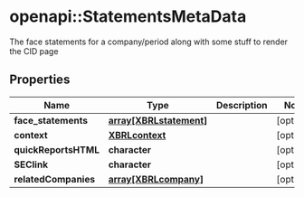 # openapi::StatementsMetaData

The face statements for a company/period along with some stuff to render the CID page

## Properties
Name | Type | Description | Notes
------------ | ------------- | ------------- | -------------
**face_statements** | [**array[XBRLstatement]**](XBRLstatement.md) |  | [optional] 
**context** | [**XBRLcontext**](XBRLcontext.md) |  | [optional] 
**quickReportsHTML** | **character** |  | [optional] 
**SEClink** | **character** |  | [optional] 
**relatedCompanies** | [**array[XBRLcompany]**](XBRLcompany.md) |  | [optional] 


